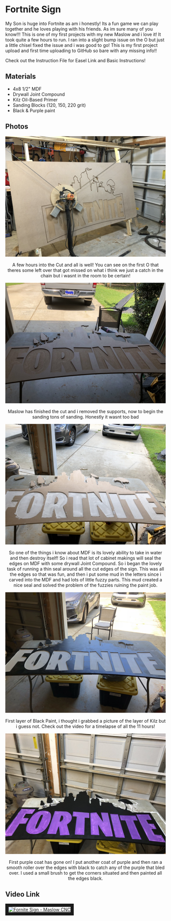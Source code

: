 # Fortnite Sign

My Son is huge into Fortnite as am i honestly!  Its a fun game we can play together and he loves playing with his friends.  As im sure many of you know!!!  This is one of my first projects with my new Maslow and i love it!  It took quite a few hours to run.  I ran into a slight bump issue on the O but just a little chisel fixed the issue and i was good to go!  This is my first project upload and first time uploading to GitHub so bare with any missing info!!

Check out the Instruction File for Easel Link and Basic Instructions!

## Materials
* 4x8 1/2" MDF
* Drywall Joint Compound
* Kilz Oil-Based Primer
* Sanding Blocks (120, 150, 220 grit)
* Black & Purple paint

## Photos
<p align="center">
  <img src="https://raw.githubusercontent.com/MaslowCommunityGarden/Fortnite-Sign/master/IMG_0932.jpeg?raw=true">
</p>
<p align="center">
A few hours into the Cut and all is well!  You can see on the first O that theres some left over that got missed on what i think we just a catch in the chain but i wasnt in the room to be certain!
</p>
<p align="center">
  <img src="https://raw.githubusercontent.com/MaslowCommunityGarden/Fortnite-Sign/master/IMG_0935.jpg?raw=true">
</p>
<p align="center">
Maslow has finished the cut and i removed the supports,  now to begin the sanding tons of sanding.  Honestly it wasnt too bad
</p>
<p align="center">
  <img src="https://raw.githubusercontent.com/MaslowCommunityGarden/Fortnite-Sign/master/IMG_0936.jpeg?raw=true">
</p>
<p align="center">
So one of the things i know about MDF is its lovely ability to take in water and then destroy itself!  So i read that lot of cabinet makings will seal the edges on MDF with some drywall Joint Compound.  So i began the lovely task of running a thin seal around all the cut edges of the sign.  This was all the edges so that was fun, and then i put some mud in the letters since i carved into the MDF and had lots of little fuzzy parts.  This mud created a nice seal and solved the problem of the fuzzies ruining the paint job.
</p>
<p align="center">
  <img src="https://raw.githubusercontent.com/MaslowCommunityGarden/Fortnite-Sign/master/IMG_0937.jpeg?raw=true">
</p>
<p align="center">
First layer of Black Paint,  i thought i grabbed a picture of the layer of Kilz but i guess not.  Check out the video for a timelapse of all the 11 hours!
</p>
<p align="center">
  <img src="https://raw.githubusercontent.com/MaslowCommunityGarden/Fortnite-Sign/master/IMG_0942.jpeg?raw=true">
</p>
<p align="center">
First purple coat has gone on!  I put another coat of purple and then ran a smooth roller over the edges with black to catch any of the purple that bled over.  I used a small brush to get the corners situated and then painted all the edges black.
</p>

## Video Link
<a href="http://www.youtube.com/watch?feature=player_embedded&v=NHVhrFNipMA
" target="_blank"><img src="http://img.youtube.com/vi/NHVhrFNipMA/0.jpg" 
alt="Fornite Sign - Maslow CNC" width="240" height="180" border="10" /></a>


